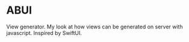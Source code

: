 # ABUI

View generator. My look at how views can be generated on server with javascript.
Inspired by SwiftUI.
